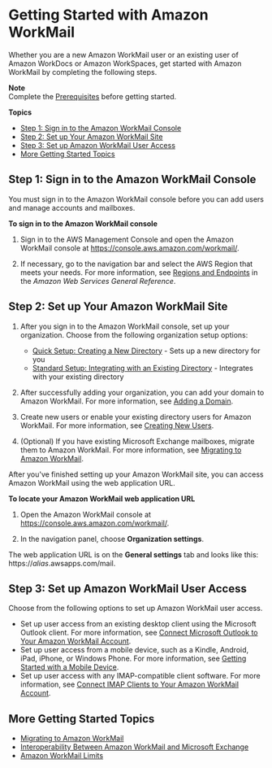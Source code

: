 # Getting Started with Amazon WorkMail<a name="howto-start"></a>

Whether you are a new Amazon WorkMail user or an existing user of Amazon WorkDocs or Amazon WorkSpaces, get started with Amazon WorkMail by completing the following steps\.

**Note**  
Complete the [Prerequisites](prereqs.md) before getting started\.

**Topics**
+ [Step 1: Sign in to the Amazon WorkMail Console](#workmail_signin)
+ [Step 2: Set up Your Amazon WorkMail Site](#setup-site)
+ [Step 3: Set up Amazon WorkMail User Access](#setup-user)
+ [More Getting Started Topics](#more-getting-started)

## Step 1: Sign in to the Amazon WorkMail Console<a name="workmail_signin"></a>

You must sign in to the Amazon WorkMail console before you can add users and manage accounts and mailboxes\.

**To sign in to the Amazon WorkMail console**

1. Sign in to the AWS Management Console and open the Amazon WorkMail console at [https://console\.aws\.amazon\.com/workmail/](https://console.aws.amazon.com/workmail/)\.

1. If necessary, go to the navigation bar and select the AWS Region that meets your needs\. For more information, see [Regions and Endpoints](http://docs.aws.amazon.com/general/latest/gr/index.html?rande.html) in the *Amazon Web Services General Reference*\.

## Step 2: Set up Your Amazon WorkMail Site<a name="setup-site"></a>

1. After you sign in to the Amazon WorkMail console, set up your organization\. Choose from the following organization setup options:
   + [Quick Setup: Creating a New Directory](add_new_organization.md#quick_setup) \- Sets up a new directory for you
   + [Standard Setup: Integrating with an Existing Directory](add_new_organization.md#premises_directory) \- Integrates with your existing directory

1. After successfully adding your organization, you can add your domain to Amazon WorkMail\. For more information, see [Adding a Domain](add_domain.md)\.

1. Create new users or enable your existing directory users for Amazon WorkMail\. For more information, see [Creating New Users](manage-users.md#add_new_user)\.

1. \(Optional\) If you have existing Microsoft Exchange mailboxes, migrate them to Amazon WorkMail\. For more information, see [Migrating to Amazon WorkMail](migration_overview.md)\.

After you've finished setting up your Amazon WorkMail site, you can access Amazon WorkMail using the web application URL\.

**To locate your Amazon WorkMail web application URL**

1. Open the Amazon WorkMail console at [https://console\.aws\.amazon\.com/workmail/](https://console.aws.amazon.com/workmail/)\.

1. In the navigation panel, choose **Organization settings**\.

The web application URL is on the **General settings** tab and looks like this: https://*alias*\.awsapps\.com/mail\.

## Step 3: Set up Amazon WorkMail User Access<a name="setup-user"></a>

Choose from the following options to set up Amazon WorkMail user access\.
+ Set up user access from an existing desktop client using the Microsoft Outlook client\. For more information, see [Connect Microsoft Outlook to Your Amazon WorkMail Account](http://docs.aws.amazon.com/workmail/latest/userguide/connect_mail_client.html)\.
+ Set up user access from a mobile device, such as a Kindle, Android, iPad, iPhone, or Windows Phone\. For more information, see [Getting Started with a Mobile Device](http://docs.aws.amazon.com/workmail/latest/userguide/mobile-start.html)\.
+ Set up user access with any IMAP\-compatible client software\. For more information, see [Connect IMAP Clients to Your Amazon WorkMail Account](http://docs.aws.amazon.com/workmail/latest/userguide/using_IMAP_client.html)\.

## More Getting Started Topics<a name="more-getting-started"></a>
+ [Migrating to Amazon WorkMail](migration_overview.md)
+ [Interoperability Between Amazon WorkMail and Microsoft Exchange](interoperability.md)
+ [Amazon WorkMail Limits](workmail_limits.md)